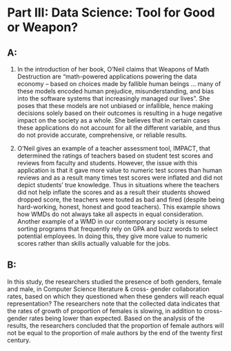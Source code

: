 # **Part III: Data Science: Tool for Good or Weapon?**

## A:
1) In the introduction of her book, O’Neil claims that Weapons of Math Destruction are “math-powered applications powering the data economy – based on choices made by fallible human beings … many of these models encoded human prejudice, misunderstanding, and bias into the software systems that increasingly managed our lives”. She poses that these models are not unbiased or infallible, hence making decisions solely based on their outcomes is resulting in a huge negative impact on the society as a whole. She believes that in certain cases these applications do not account for all the different variable, and thus do not provide accurate, comprehensive, or reliable results.

2) O’Neil gives an example of a teacher assessment tool, IMPACT, that determined the ratings of teachers based on student test scores and reviews from faculty and students. However, the issue with this application is that it gave more value to numeric test scores than human reviews and as a result many times test scores were inflated and did not depict students’ true knowledge. Thus in situations where the teachers did not help inflate the scores and as a result their students showed dropped score, the teachers were touted as bad and fired (despite being hard-working, honest, honest and good teachers). This example shows how WMDs do not always take all aspects in equal consideration. Another example of a WMD in our contemporary society is resume sorting programs that frequently rely on GPA and buzz words to select potential employees. In doing this, they give more value to numeric scores rather than skills actually valuable for the jobs.  

## B:       
In this study, the researchers studied the presence of both genders, female and male, in Computer Science literature & cross- gender collaboration rates, based on which they questioned when these genders will reach equal representation?  The researchers note that the collected data indicates that the rates of growth of proportion of females is slowing, in addition to cross-gender rates being lower than expected. Based on the analysis of the results, the researchers concluded that the proportion of female authors will not be equal to the proportion of male authors by the end of the twenty first century. 
